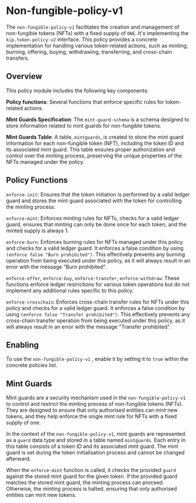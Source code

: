 # Non-fungible-policy-v1
  

The `non-fungible-policy-v1` facilitates the creation and management of non-fungible tokens (NFTs) with a fixed supply of `ONE`. It's implementing the `kip.token-policy-v2` interface. This policy provides a concrete implementation for handling various token-related actions, such as minting, burning, offering, buying, withdrawing, transferring, and cross-chain transfers.


## Overview
  
This policy module includes the following key components:
 
  
**Policy functions**: Several functions that enforce specific rules for token-related actions.
  
**Mint Guards Specification**: The `mint-guard-schema` is a schema designed to store information related to mint guards for non-fungible tokens.
 
**Mint Guards Table**: A table, `mintguards`, is created to store the mint guard information for each non-fungible token (NFT), including the token ID and its associated mint guard. This table ensures proper authorization and control over the minting process, preserving the unique properties of the NFTs managed under the policy.

  

## Policy Functions
 
`enforce-init`: Ensures that the token initiation is performed by a valid ledger guard and stores the mint guard associated with the token for controlling the minting process.

`enforce-mint`: Enforces minting rules for NFTs, checks for a valid ledger guard, ensures that minting can only be done once for each token, and the minted supply is always 1.

`enforce-burn`: Enforces burning rules for NFTs managed under this policy and checks for a valid ledger guard. It enforces a false condition by using `(enforce false "Burn prohibited")`. This effectively prevents any burning operation from being executed under this policy, as it will always result in an error with the message "Burn prohibited".

`enforce-offer`, `enforce-buy`, `enforce-transfer`, `enforce-withdraw`: These functions enforce ledger restrictions for various token operations but do not implement any additional rules specific to this policy.

`enforce-crosschain`: Enforces cross-chain transfer rules for NFTs under this policy and checks for a valid ledger guard. It enforces a false condition by using `(enforce false "Transfer prohibited")`. This effectively prevents any cross-chain transfer operation from being executed under this policy, as it will always result in an error with the message "Transfer prohibited".


## Enabling

To use the `non-fungible-policy-v1` , enable it by setting it to `true` within the concrete policies list.


## Mint Guards

Mint guards are a security mechanism used in the `non-fungible-policy-v1` to control and restrict the minting process of non-fungible tokens (NFTs). They are designed to ensure that only authorised entities can mint new tokens, and they help enforce the single mint rule for NFTs with a fixed supply of one.
  
In the context of the `non-fungible-policy-v1`, mint guards are represented as a `guard` data type and stored in a table named `mintguards`. Each entry in this table consists of a token ID and its associated mint guard. The mint guard is set during the token initialisation process and cannot be changed afterward.

When the `enforce-mint` function is called, it checks the provided `guard` against the stored mint guard for the given token. If the provided guard matches the stored mint guard, the minting process can proceed. Otherwise, the minting process is halted, ensuring that only authorised entities can mint new tokens.